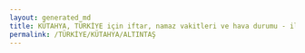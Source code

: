 ```yaml
---
layout: generated_md
title: KÜTAHYA, TÜRKİYE için iftar, namaz vakitleri ve hava durumu - ilçe/eyalet seç
permalink: /TÜRKİYE/KÜTAHYA/ALTINTAŞ
---
```


<script type="text/javascript">
  var country = TÜRKİYE;
  var city = KÜTAHYA;
  var state = ALTINTAŞ;
  var lat = 72;
  var lon = 21;
</script>
